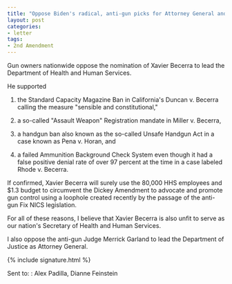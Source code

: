 ```yaml
---
title: "Oppose Biden's radical, anti-gun picks for Attorney General and HHS Director"
layout: post
categories:
- letter
tags:
- 2nd Amendment
---
```


Gun owners nationwide oppose the nomination of Xavier Becerra to lead the Department of Health and Human Services.

He supported

1. the Standard Capacity Magazine Ban in California's Duncan v. Becerra calling the measure "sensible and constitutional,"

2. a so-called "Assault Weapon" Registration mandate in Miller v. Becerra,

3. a handgun ban also known as the so-called Unsafe Handgun Act in a case known as Pena v. Horan, and

4. a failed Ammunition Background Check System even though it had a false positive denial rate of over 97 percent at the time in a case labeled Rhode v. Becerra.

If confirmed, Xavier Becerra will surely use the 80,000 HHS employees and $1.3 budget to circumvent the Dickey Amendment to advocate and promote gun control using a loophole created recently by the passage of the anti-gun Fix NICS legislation.

For all of these reasons, I believe that Xavier Becerra is also unfit to serve as our nation's Secretary of Health and Human Services.

I also oppose the anti-gun Judge Merrick Garland to lead the Department of Justice as Attorney General.

{% include signature.html %}

Sent to:
: Alex Padilla, Dianne Feinstein
